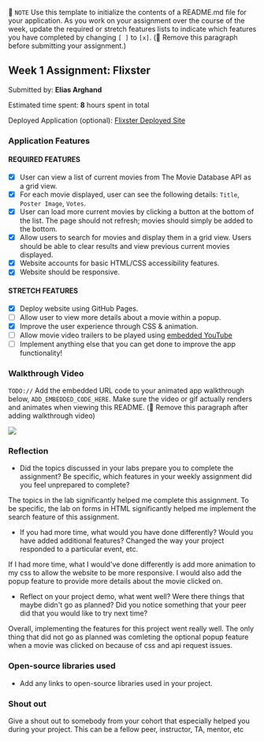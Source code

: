 📝 `NOTE` Use this template to initialize the contents of a README.md file for your application. As you work on your assignment over the course of the week, update the required or stretch features lists to indicate which features you have completed by changing `[ ]` to `[x]`. (🚫 Remove this paragraph before submitting your assignment.)

## Week 1 Assignment: Flixster

Submitted by: **Elias Arghand**

Estimated time spent: **8** hours spent in total

Deployed Application (optional): [Flixster Deployed Site](https://earghand.github.io/Flixster---Web/)

### Application Features

#### REQUIRED FEATURES

- [x] User can view a list of current movies from The Movie Database API as a grid view.
- [x] For each movie displayed, user can see the following details: `Title`, `Poster Image`, `Votes`.
- [x] User can load more current movies by clicking a button at the bottom of the list. The page should not refresh; movies should simply be added to the bottom.
- [x] Allow users to search for movies and display them in a grid view. Users should be able to clear results and view previous current movies displayed.
- [x] Website accounts for basic HTML/CSS accessibility features.
- [x] Website should be responsive.

#### STRETCH FEATURES

- [x] Deploy website using GitHub Pages. 
- [ ] Allow user to view more details about a movie within a popup.
- [x] Improve the user experience through CSS & animation.
- [ ] Allow movie video trailers to be played using [embedded YouTube](https://support.google.com/youtube/answer/171780?hl=en)
- [ ] Implement anything else that you can get done to improve the app functionality!

### Walkthrough Video

`TODO://` Add the embedded URL code to your animated app walkthrough below, `ADD_EMBEDDED_CODE_HERE`. Make sure the video or gif actually renders and animates when viewing this README. (🚫 Remove this paragraph after adding walkthrough video)

<img src="FlixDemo.gif"/>

### Reflection

* Did the topics discussed in your labs prepare you to complete the assignment? Be specific, which features in your weekly assignment did you feel unprepared to complete?

The topics in the lab significantly helped me complete this assignment. To be specific, the lab on forms in HTML significantly helped me implement the search feature of this assignment.

* If you had more time, what would you have done differently? Would you have added additional features? Changed the way your project responded to a particular event, etc.
  
If I had more time, what I would've done differently is add more animation to my css to allow the website to be more responsive. I would also add the popup feature to provide more details about the movie clicked on.

* Reflect on your project demo, what went well? Were there things that maybe didn't go as planned? Did you notice something that your peer did that you would like to try next time?

Overall, implementing the features for this project went really well. The only thing that did not go as planned was comleting the optional popup feature when a movie was clicked on because of css and api request issues. 

### Open-source libraries used

- Add any links to open-source libraries used in your project.

### Shout out

Give a shout out to somebody from your cohort that especially helped you during your project. This can be a fellow peer, instructor, TA, mentor, etc
